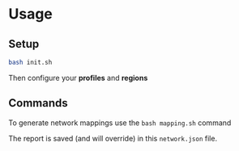 # Usage

## Setup 

```bash
bash init.sh
```

Then configure your **profiles** and **regions**

## Commands

To generate network mappings use the `bash mapping.sh` command

The report is saved (and will override) in this `network.json` file.